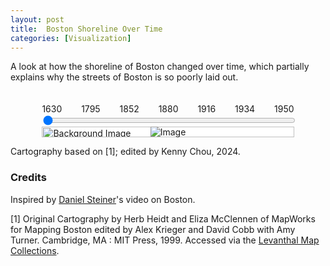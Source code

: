 ```yaml
---
layout: post
title:  Boston Shoreline Over Time
categories: [Visualization]
---
```

A look at how the shoreline of Boston changed over time, which partially explains why the streets of Boston is so poorly laid out.

<head>
    <meta name="viewport" content="width=device-width, initial-scale=1.0, maximum-scale=3.0, user-scalable=yes">
</head>

<style>
    body {
        touch-action: manipulation; /* Allow pinch-to-zoom on mobile devices */
    }
    .content-container {
        display: flex;
        flex-wrap: wrap;
        justify-content: center;
    }
    .image-container {
        display: flex;
        justify-content: center;
        align-items: center;
        width: 80%;
        height: 70%;
        background-color: #fff;
        position: relative;
        touch-action: pinch-zoom; /* Allow pinch-to-zoom on mobile devices */
    }
    #background-image, #displayed-image {
    max-width: 100%;
    max-height: 100%;
    user-select: none; /* Prevents selection of the image */
    }

    #background-image {
        position: absolute;
        top: 0;
        left: 0;
        width: 100%;
        height: 100%;
        object-fit: cover;
        z-index: 1;
    }
    #displayed-image {
        position: relative;
        z-index: 2;
    }
    .slider-container {
        width: 80%;
        margin-top: 20px;
        position: relative;
    }

    #image-slider {
        width: 100%;
    }

    .slider-labels {
        display: flex;
        justify-content: space-between;
        top: 25px;  /* Adjust this value to fine-tune the vertical alignment */
        width: 100%;
    }

    .slider-labels span {
        text-align: center;
        position: relative;
    }
</style>

<script src="{{ site.baseurl }}/assets/2024-07-13-boston-map/script.js"></script>

<body>
<div class="content-container">
    <div class="slider-container">
        <div class="slider-labels">
            <span id="label-0">1630</span>
            <span id="label-1">1795</span>
            <span id="label-2">1852</span>
            <span id="label-3">1880</span>
            <span id="label-4">1916</span>
            <span id="label-5">1934</span>
            <span id="label-6">1950</span>
        </div>
        <input type="range" id="image-slider" min="0" max="6" value="0">
    </div>
    <div class="image-container">
        <img id="background-image" src="{{ site.baseurl }}/assets/2024-07-13-boston-map/boston_2024.png" alt="Background Image">
        <img id="displayed-image" src="{{ site.baseurl }}/assets/2024-07-13-boston-map/boston_1630.png" alt="Image">
    </div>
</div>
</body>

Cartography based on [1]; edited by Kenny Chou, 2024.

### Credits
Inspired by [Daniel Steiner](https://www.youtube.com/watch?v=UA63zaIXCZw)'s video on Boston.

[1] Original Cartography by Herb Heidt and Eliza McClennen of MapWorks for Mapping Boston edited by Alex Krieger and David Cobb with Amy Turner. Cambridge, MA : MIT Press, 1999. Accessed via the [Levanthal Map Collections](https://collections.leventhalmap.org/search/commonwealth:q524n4440).
